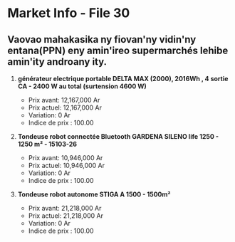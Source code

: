 # Market Info - File 30

## Vaovao mahakasika ny fiovan'ny vidin'ny entana(PPN) eny amin'ireo supermarchés lehibe amin'ity androany ity.

1. **générateur electrique portable DELTA MAX (2000), 2016Wh , 4 sortie CA - 2400 W au total (surtension 4600 W)**
   - Prix avant: 12,167,000 Ar
   - Prix actuel: 12,167,000 Ar
   - Variation: 0 Ar
   - Indice de prix : 100.00

2. **Tondeuse robot connectée Bluetooth GARDENA SILENO life 1250 - 1250 m² - 15103-26**
   - Prix avant: 10,946,000 Ar
   - Prix actuel: 10,946,000 Ar
   - Variation: 0 Ar
   - Indice de prix : 100.00

3. **Tondeuse robot autonome STIGA A 1500 - 1500m²**
   - Prix avant: 21,218,000 Ar
   - Prix actuel: 21,218,000 Ar
   - Variation: 0 Ar
   - Indice de prix : 100.00

